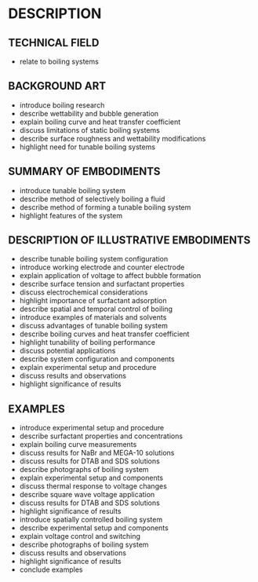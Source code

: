 # DESCRIPTION

## TECHNICAL FIELD

- relate to boiling systems

## BACKGROUND ART

- introduce boiling research
- describe wettability and bubble generation
- explain boiling curve and heat transfer coefficient
- discuss limitations of static boiling systems
- describe surface roughness and wettability modifications
- highlight need for tunable boiling systems

## SUMMARY OF EMBODIMENTS

- introduce tunable boiling system
- describe method of selectively boiling a fluid
- describe method of forming a tunable boiling system
- highlight features of the system

## DESCRIPTION OF ILLUSTRATIVE EMBODIMENTS

- describe tunable boiling system configuration
- introduce working electrode and counter electrode
- explain application of voltage to affect bubble formation
- describe surface tension and surfactant properties
- discuss electrochemical considerations
- highlight importance of surfactant adsorption
- describe spatial and temporal control of boiling
- introduce examples of materials and solvents
- discuss advantages of tunable boiling system
- describe boiling curves and heat transfer coefficient
- highlight tunability of boiling performance
- discuss potential applications
- describe system configuration and components
- explain experimental setup and procedure
- discuss results and observations
- highlight significance of results

## EXAMPLES

- introduce experimental setup and procedure
- describe surfactant properties and concentrations
- explain boiling curve measurements
- discuss results for NaBr and MEGA-10 solutions
- discuss results for DTAB and SDS solutions
- describe photographs of boiling system
- explain experimental setup and components
- discuss thermal response to voltage changes
- describe square wave voltage application
- discuss results for DTAB and SDS solutions
- highlight significance of results
- introduce spatially controlled boiling system
- describe experimental setup and components
- explain voltage control and switching
- describe photographs of boiling system
- discuss results and observations
- highlight significance of results
- conclude examples

